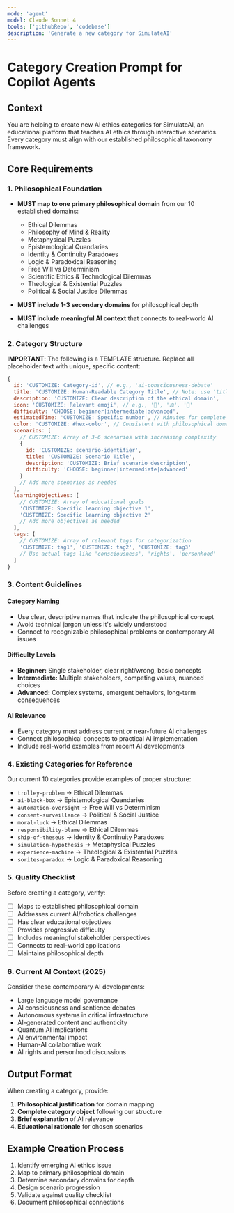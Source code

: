 ```yaml
---
mode: 'agent'
model: Claude Sonnet 4
tools: ['githubRepo', 'codebase']
description: 'Generate a new category for SimulateAI'
---
```


# Category Creation Prompt for Copilot Agents

## Context

You are helping to create new AI ethics categories for SimulateAI, an educational platform that
teaches AI ethics through interactive scenarios. Every category must align with our established
philosophical taxonomy framework.

## Core Requirements

### 1. Philosophical Foundation

- **MUST map to one primary philosophical domain** from our 10 established domains:
  - Ethical Dilemmas
  - Philosophy of Mind & Reality
  - Metaphysical Puzzles
  - Epistemological Quandaries
  - Identity & Continuity Paradoxes
  - Logic & Paradoxical Reasoning
  - Free Will vs Determinism
  - Scientific Ethics & Technological Dilemmas
  - Theological & Existential Puzzles
  - Political & Social Justice Dilemmas

- **MUST include 1-3 secondary domains** for philosophical depth
- **MUST include meaningful AI context** that connects to real-world AI challenges

### 2. Category Structure

**IMPORTANT**: The following is a TEMPLATE structure. Replace all placeholder text with unique,
specific content:

```javascript
{
  id: 'CUSTOMIZE: Category-id', // e.g., 'ai-consciousness-debate'
  title: 'CUSTOMIZE: Human-Readable Category Title', // Note: use 'title' not 'name'
  description: 'CUSTOMIZE: Clear description of the ethical domain',
  icon: 'CUSTOMIZE: Relevant emoji', // e.g., '🤖', '⚖️', '🧠'
  difficulty: 'CHOOSE: beginner|intermediate|advanced',
  estimatedTime: 'CUSTOMIZE: Specific number', // Minutes for complete experience (e.g., 25, 30, 35)
  color: 'CUSTOMIZE: #hex-color', // Consistent with philosophical domain
  scenarios: [
    // CUSTOMIZE: Array of 3-6 scenarios with increasing complexity
    {
      id: 'CUSTOMIZE: scenario-identifier',
      title: 'CUSTOMIZE: Scenario Title',
      description: 'CUSTOMIZE: Brief scenario description',
      difficulty: 'CHOOSE: beginner|intermediate|advanced'
    }
    // Add more scenarios as needed
  ],
  learningObjectives: [
    // CUSTOMIZE: Array of educational goals
    'CUSTOMIZE: Specific learning objective 1',
    'CUSTOMIZE: Specific learning objective 2'
    // Add more objectives as needed
  ],
  tags: [
    // CUSTOMIZE: Array of relevant tags for categorization
    'CUSTOMIZE: tag1', 'CUSTOMIZE: tag2', 'CUSTOMIZE: tag3'
    // Use actual tags like 'consciousness', 'rights', 'personhood'
  ]
}
```

### 3. Content Guidelines

#### Category Naming

- Use clear, descriptive names that indicate the philosophical concept
- Avoid technical jargon unless it's widely understood
- Connect to recognizable philosophical problems or contemporary AI issues

#### Difficulty Levels

- **Beginner:** Single stakeholder, clear right/wrong, basic concepts
- **Intermediate:** Multiple stakeholders, competing values, nuanced choices
- **Advanced:** Complex systems, emergent behaviors, long-term consequences

#### AI Relevance

- Every category must address current or near-future AI challenges
- Connect philosophical concepts to practical AI implementation
- Include real-world examples from recent AI developments

### 4. Existing Categories for Reference

Our current 10 categories provide examples of proper structure:

- `trolley-problem` → Ethical Dilemmas
- `ai-black-box` → Epistemological Quandaries
- `automation-oversight` → Free Will vs Determinism
- `consent-surveillance` → Political & Social Justice
- `moral-luck` → Ethical Dilemmas
- `responsibility-blame` → Ethical Dilemmas
- `ship-of-theseus` → Identity & Continuity Paradoxes
- `simulation-hypothesis` → Metaphysical Puzzles
- `experience-machine` → Theological & Existential Puzzles
- `sorites-paradox` → Logic & Paradoxical Reasoning

### 5. Quality Checklist

Before creating a category, verify:

- [ ] Maps to established philosophical domain
- [ ] Addresses current AI/robotics challenges
- [ ] Has clear educational objectives
- [ ] Provides progressive difficulty
- [ ] Includes meaningful stakeholder perspectives
- [ ] Connects to real-world applications
- [ ] Maintains philosophical depth

### 6. Current AI Context (2025)

Consider these contemporary AI developments:

- Large language model governance
- AI consciousness and sentience debates
- Autonomous systems in critical infrastructure
- AI-generated content and authenticity
- Quantum AI implications
- AI environmental impact
- Human-AI collaborative work
- AI rights and personhood discussions

## Output Format

When creating a category, provide:

1. **Philosophical justification** for domain mapping
2. **Complete category object** following our structure
3. **Brief explanation** of AI relevance
4. **Educational rationale** for chosen scenarios

## Example Creation Process

1. Identify emerging AI ethics issue
2. Map to primary philosophical domain
3. Determine secondary domains for depth
4. Design scenario progression
5. Validate against quality checklist
6. Document philosophical connections
